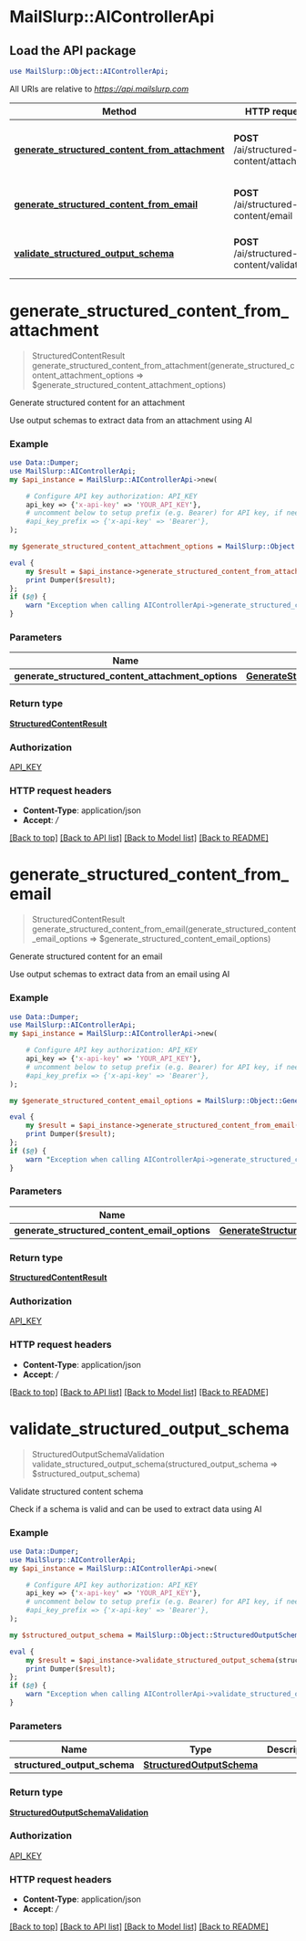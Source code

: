 # MailSlurp::AIControllerApi

## Load the API package
```perl
use MailSlurp::Object::AIControllerApi;
```

All URIs are relative to *https://api.mailslurp.com*

Method | HTTP request | Description
------------- | ------------- | -------------
[**generate_structured_content_from_attachment**](AIControllerApi#generate_structured_content_from_attachment) | **POST** /ai/structured-content/attachment | Generate structured content for an attachment
[**generate_structured_content_from_email**](AIControllerApi#generate_structured_content_from_email) | **POST** /ai/structured-content/email | Generate structured content for an email
[**validate_structured_output_schema**](AIControllerApi#validate_structured_output_schema) | **POST** /ai/structured-content/validate | Validate structured content schema


# **generate_structured_content_from_attachment**
> StructuredContentResult generate_structured_content_from_attachment(generate_structured_content_attachment_options => $generate_structured_content_attachment_options)

Generate structured content for an attachment

Use output schemas to extract data from an attachment using AI

### Example 
```perl
use Data::Dumper;
use MailSlurp::AIControllerApi;
my $api_instance = MailSlurp::AIControllerApi->new(

    # Configure API key authorization: API_KEY
    api_key => {'x-api-key' => 'YOUR_API_KEY'},
    # uncomment below to setup prefix (e.g. Bearer) for API key, if needed
    #api_key_prefix => {'x-api-key' => 'Bearer'},
);

my $generate_structured_content_attachment_options = MailSlurp::Object::GenerateStructuredContentAttachmentOptions->new(); # GenerateStructuredContentAttachmentOptions | 

eval { 
    my $result = $api_instance->generate_structured_content_from_attachment(generate_structured_content_attachment_options => $generate_structured_content_attachment_options);
    print Dumper($result);
};
if ($@) {
    warn "Exception when calling AIControllerApi->generate_structured_content_from_attachment: $@\n";
}
```

### Parameters

Name | Type | Description  | Notes
------------- | ------------- | ------------- | -------------
 **generate_structured_content_attachment_options** | [**GenerateStructuredContentAttachmentOptions**](GenerateStructuredContentAttachmentOptions)|  | 

### Return type

[**StructuredContentResult**](StructuredContentResult)

### Authorization

[API_KEY](../README#API_KEY)

### HTTP request headers

 - **Content-Type**: application/json
 - **Accept**: */*

[[Back to top]](#) [[Back to API list]](../README#documentation-for-api-endpoints) [[Back to Model list]](../README#documentation-for-models) [[Back to README]](../README)

# **generate_structured_content_from_email**
> StructuredContentResult generate_structured_content_from_email(generate_structured_content_email_options => $generate_structured_content_email_options)

Generate structured content for an email

Use output schemas to extract data from an email using AI

### Example 
```perl
use Data::Dumper;
use MailSlurp::AIControllerApi;
my $api_instance = MailSlurp::AIControllerApi->new(

    # Configure API key authorization: API_KEY
    api_key => {'x-api-key' => 'YOUR_API_KEY'},
    # uncomment below to setup prefix (e.g. Bearer) for API key, if needed
    #api_key_prefix => {'x-api-key' => 'Bearer'},
);

my $generate_structured_content_email_options = MailSlurp::Object::GenerateStructuredContentEmailOptions->new(); # GenerateStructuredContentEmailOptions | 

eval { 
    my $result = $api_instance->generate_structured_content_from_email(generate_structured_content_email_options => $generate_structured_content_email_options);
    print Dumper($result);
};
if ($@) {
    warn "Exception when calling AIControllerApi->generate_structured_content_from_email: $@\n";
}
```

### Parameters

Name | Type | Description  | Notes
------------- | ------------- | ------------- | -------------
 **generate_structured_content_email_options** | [**GenerateStructuredContentEmailOptions**](GenerateStructuredContentEmailOptions)|  | 

### Return type

[**StructuredContentResult**](StructuredContentResult)

### Authorization

[API_KEY](../README#API_KEY)

### HTTP request headers

 - **Content-Type**: application/json
 - **Accept**: */*

[[Back to top]](#) [[Back to API list]](../README#documentation-for-api-endpoints) [[Back to Model list]](../README#documentation-for-models) [[Back to README]](../README)

# **validate_structured_output_schema**
> StructuredOutputSchemaValidation validate_structured_output_schema(structured_output_schema => $structured_output_schema)

Validate structured content schema

Check if a schema is valid and can be used to extract data using AI

### Example 
```perl
use Data::Dumper;
use MailSlurp::AIControllerApi;
my $api_instance = MailSlurp::AIControllerApi->new(

    # Configure API key authorization: API_KEY
    api_key => {'x-api-key' => 'YOUR_API_KEY'},
    # uncomment below to setup prefix (e.g. Bearer) for API key, if needed
    #api_key_prefix => {'x-api-key' => 'Bearer'},
);

my $structured_output_schema = MailSlurp::Object::StructuredOutputSchema->new(); # StructuredOutputSchema | 

eval { 
    my $result = $api_instance->validate_structured_output_schema(structured_output_schema => $structured_output_schema);
    print Dumper($result);
};
if ($@) {
    warn "Exception when calling AIControllerApi->validate_structured_output_schema: $@\n";
}
```

### Parameters

Name | Type | Description  | Notes
------------- | ------------- | ------------- | -------------
 **structured_output_schema** | [**StructuredOutputSchema**](StructuredOutputSchema)|  | 

### Return type

[**StructuredOutputSchemaValidation**](StructuredOutputSchemaValidation)

### Authorization

[API_KEY](../README#API_KEY)

### HTTP request headers

 - **Content-Type**: application/json
 - **Accept**: */*

[[Back to top]](#) [[Back to API list]](../README#documentation-for-api-endpoints) [[Back to Model list]](../README#documentation-for-models) [[Back to README]](../README)

